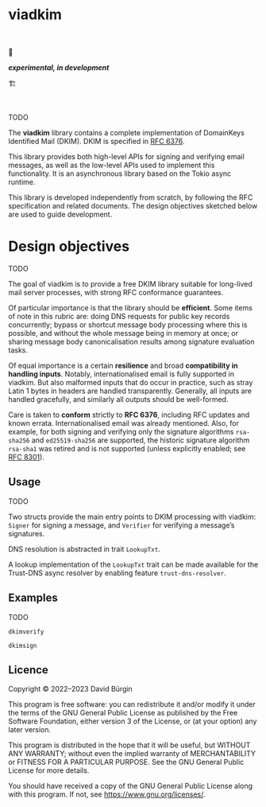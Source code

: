 # viadkim

<br>

🚧

***experimental, in development***

🏗

<br>

TODO

The **viadkim** library contains a complete implementation of DomainKeys
Identified Mail (DKIM). DKIM is specified in [RFC 6376].

This library provides both high-level APIs for signing and verifying email
messages, as well as the low-level APIs used to implement this functionality. It
is an asynchronous library based on the Tokio async runtime.

This library is developed independently from scratch, by following the RFC
specification and related documents. The design objectives sketched below are
used to guide development.

# Design objectives

TODO

The goal of viadkim is to provide a free DKIM library suitable for long-lived
mail server processes, with strong RFC conformance guarantees.

Of particular importance is that the library should be **efficient**. Some items
of note in this rubric are: doing DNS requests for public key records
concurrently; bypass or shortcut message body processing where this is possible,
and without the whole message being in memory at once; or sharing message body
canonicalisation results among signature evaluation tasks.

Of equal importance is a certain **resilience** and broad **compatibility in
handling inputs**. Notably, internationalised email is fully supported in
viadkim. But also malformed inputs that do occur in practice, such as stray
Latin 1 bytes in headers are handled transparently. Generally, all inputs are
handled gracefully, and similarly all outputs should be well-formed.

Care is taken to **conform** strictly to **RFC 6376**, including RFC updates and
known errata. Internationalised email was already mentioned. Also, for example,
for both signing and verifying only the signature algorithms `rsa-sha256` and
`ed25519-sha256` are supported, the historic signature algorithm `rsa-sha1` was
retired and is not supported (unless explicitly enabled; see [RFC 8301]).

[RFC 6376]: https://www.rfc-editor.org/rfc/rfc6376
[RFC 8301]: https://www.rfc-editor.org/rfc/rfc8301

## Usage

TODO

Two structs provide the main entry points to DKIM processing with viadkim:
`Signer` for signing a message, and `Verifier` for verifying a message’s
signatures.

DNS resolution is abstracted in trait `LookupTxt`.

A lookup implementation of the `LookupTxt` trait can be made available for the
Trust-DNS async resolver by enabling feature `trust-dns-resolver`.

## Examples

TODO

`dkimverify`

`dkimsign`

## Licence

Copyright © 2022–2023 David Bürgin

This program is free software: you can redistribute it and/or modify it under
the terms of the GNU General Public License as published by the Free Software
Foundation, either version 3 of the License, or (at your option) any later
version.

This program is distributed in the hope that it will be useful, but WITHOUT ANY
WARRANTY; without even the implied warranty of MERCHANTABILITY or FITNESS FOR A
PARTICULAR PURPOSE. See the GNU General Public License for more details.

You should have received a copy of the GNU General Public License along with
this program. If not, see https://www.gnu.org/licenses/.
